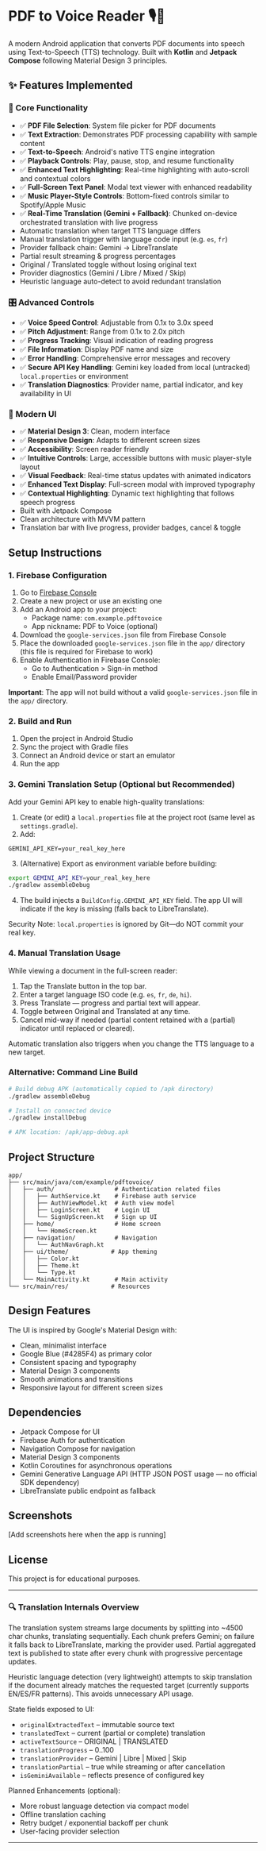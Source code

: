 # PDF to Voice Reader 🎙️📱

A modern Android application that converts PDF documents into speech using Text-to-Speech (TTS) technology. Built with **Kotlin** and **Jetpack Compose** following Material Design 3 principles.

## ✨ Features Implemented

### 🎯 Core Functionality
- ✅ **PDF File Selection**: System file picker for PDF documents
- ✅ **Text Extraction**: Demonstrates PDF processing capability with sample content
- ✅ **Text-to-Speech**: Android's native TTS engine integration
- ✅ **Playback Controls**: Play, pause, stop, and resume functionality
- ✅ **Enhanced Text Highlighting**: Real-time highlighting with auto-scroll and contextual colors
- ✅ **Full-Screen Text Panel**: Modal text viewer with enhanced readability
- ✅ **Music Player-Style Controls**: Bottom-fixed controls similar to Spotify/Apple Music
- ✅ **Real-Time Translation (Gemini + Fallback)**: Chunked on-device orchestrated translation with live progress
 - Automatic translation when target TTS language differs
 - Manual translation trigger with language code input (e.g. `es`, `fr`)
 - Provider fallback chain: Gemini → LibreTranslate
 - Partial result streaming & progress percentages
 - Original / Translated toggle without losing original text
 - Provider diagnostics (Gemini / Libre / Mixed / Skip)
 - Heuristic language auto-detect to avoid redundant translation

### 🎛️ Advanced Controls
- ✅ **Voice Speed Control**: Adjustable from 0.1x to 3.0x speed
- ✅ **Pitch Adjustment**: Range from 0.1x to 2.0x pitch
- ✅ **Progress Tracking**: Visual indication of reading progress
- ✅ **File Information**: Display PDF name and size
- ✅ **Error Handling**: Comprehensive error messages and recovery
 - ✅ **Secure API Key Handling**: Gemini key loaded from local (untracked) `local.properties` or environment
 - ✅ **Translation Diagnostics**: Provider name, partial indicator, and key availability in UI

### 🎨 Modern UI
- ✅ **Material Design 3**: Clean, modern interface
- ✅ **Responsive Design**: Adapts to different screen sizes
- ✅ **Accessibility**: Screen reader friendly
- ✅ **Intuitive Controls**: Large, accessible buttons with music player-style layout
- ✅ **Visual Feedback**: Real-time status updates with animated indicators
- ✅ **Enhanced Text Display**: Full-screen modal with improved typography
- ✅ **Contextual Highlighting**: Dynamic text highlighting that follows speech progress
- Built with Jetpack Compose
- Clean architecture with MVVM pattern
 - Translation bar with live progress, provider badges, cancel & toggle

## Setup Instructions

### 1. Firebase Configuration

1. Go to [Firebase Console](https://console.firebase.google.com/)
2. Create a new project or use an existing one
3. Add an Android app to your project:
   - Package name: `com.example.pdftovoice`
   - App nickname: PDF to Voice (optional)
4. Download the `google-services.json` file from Firebase Console
5. Place the downloaded `google-services.json` file in the `app/` directory (this file is required for Firebase to work)
6. Enable Authentication in Firebase Console:
   - Go to Authentication > Sign-in method
   - Enable Email/Password provider

**Important**: The app will not build without a valid `google-services.json` file in the `app/` directory.

### 2. Build and Run

1. Open the project in Android Studio
2. Sync the project with Gradle files
3. Connect an Android device or start an emulator
4. Run the app

### 3. Gemini Translation Setup (Optional but Recommended)

Add your Gemini API key to enable high-quality translations:

1. Create (or edit) a `local.properties` file at the project root (same level as `settings.gradle`).
2. Add:

```
GEMINI_API_KEY=your_real_key_here
```

3. (Alternative) Export as environment variable before building:

```bash
export GEMINI_API_KEY=your_real_key_here
./gradlew assembleDebug
```

4. The build injects a `BuildConfig.GEMINI_API_KEY` field. The app UI will indicate if the key is missing (falls back to LibreTranslate).

Security Note: `local.properties` is ignored by Git—do NOT commit your real key.

### 4. Manual Translation Usage

While viewing a document in the full-screen reader:
1. Tap the Translate button in the top bar.
2. Enter a target language ISO code (e.g. `es`, `fr`, `de`, `hi`).
3. Press Translate — progress and partial text will appear.
4. Toggle between Original and Translated at any time.
5. Cancel mid-way if needed (partial content retained with a (partial) indicator until replaced or cleared).

Automatic translation also triggers when you change the TTS language to a new target.

### Alternative: Command Line Build

```bash
# Build debug APK (automatically copied to /apk directory)
./gradlew assembleDebug

# Install on connected device
./gradlew installDebug

# APK location: /apk/app-debug.apk
```

## Project Structure

```
app/
├── src/main/java/com/example/pdftovoice/
│   ├── auth/                 # Authentication related files
│   │   ├── AuthService.kt    # Firebase auth service
│   │   ├── AuthViewModel.kt  # Auth view model
│   │   ├── LoginScreen.kt    # Login UI
│   │   └── SignUpScreen.kt   # Sign up UI
│   ├── home/                 # Home screen
│   │   └── HomeScreen.kt
│   ├── navigation/           # Navigation
│   │   └── AuthNavGraph.kt
│   ├── ui/theme/            # App theming
│   │   ├── Color.kt
│   │   ├── Theme.kt
│   │   └── Type.kt
│   └── MainActivity.kt       # Main activity
└── src/main/res/            # Resources
```

## Design Features

The UI is inspired by Google's Material Design with:

- Clean, minimalist interface
- Google Blue (#4285F4) as primary color
- Consistent spacing and typography
- Material Design 3 components
- Smooth animations and transitions
- Responsive layout for different screen sizes

## Dependencies

- Jetpack Compose for UI
- Firebase Auth for authentication
- Navigation Compose for navigation
- Material Design 3 components
- Kotlin Coroutines for asynchronous operations
- Gemini Generative Language API (HTTP JSON POST usage — no official SDK dependency)
- LibreTranslate public endpoint as fallback

## Screenshots

[Add screenshots here when the app is running]

## License

This project is for educational purposes.

---
### 🔍 Translation Internals Overview

The translation system streams large documents by splitting into ~4500 char chunks, translating sequentially. Each chunk prefers Gemini; on failure it falls back to LibreTranslate, marking the provider used. Partial aggregated text is published to state after every chunk with progressive percentage updates.

Heuristic language detection (very lightweight) attempts to skip translation if the document already matches the requested target (currently supports EN/ES/FR patterns). This avoids unnecessary API usage.

State fields exposed to UI:
- `originalExtractedText` – immutable source text
- `translatedText` – current (partial or complete) translation
- `activeTextSource` – ORIGINAL | TRANSLATED
- `translationProgress` – 0..100
- `translationProvider` – Gemini | Libre | Mixed | Skip
- `translationPartial` – true while streaming or after cancellation
- `isGeminiAvailable` – reflects presence of configured key

Planned Enhancements (optional):
- More robust language detection via compact model
- Offline translation caching
- Retry budget / exponential backoff per chunk
- User-facing provider selection

---

